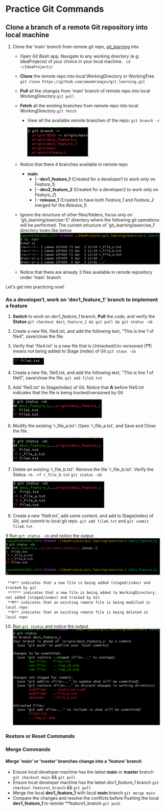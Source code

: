 # Practice Git Commands

## **Clone a branch of a remote Git repository into local machine**
1. Clone the 'main' branch from remote git repo, [git_learning](https://github.com/amanmrangin/git_learning/) into
   - Open *Git Bash* app, Navigate to any working directory (e.g: IdeaProjects) of your choice in your local machine.
     ` cd ~/IdeaProjects/`
   - **Clone** the remote repo into local WorkingDirectory or WorkingTree
     `git clone https://github.com/amanmrangin/git_learning.git`
   -  **Pull** all the changes from 'main' branch of remote repo into local WorkingDirectory
      `git pull`
   - **Fetch** all the existing branches from remote repo into local WorkingDirectory
     `git fetch`
     -  View all the available remote branches of the repo: `git branch -r`
     
          ![img_9.png](img_9.png). 
   - Notice that there 4 branches available in remote repo
      
     - **main**
       -    |--**dev1_feature_1** (Created for a developer1 to work only on _Feature_1_)
       -    |--**dev2_feature_2** (Created for a developer2 to work only on _Feature_2_)
       -    |--**release_1** (Created to have both _Feature_1_ and _Feature_2_ merged for the _Release_1_)
   
   -  Ignore the structure of other files/folders, focus only on 'git_learning/exercise-1/' directory where the following git operations will be performed.  The current structure of 'git_learning\exercise_1' directory looks like below 
      ![img_8.png](img_8.png)
   - Notice that there are already 3 files available in remote repository under 'main' branch

Let's get into practicing now!
   
###  As a developer1, work on 'dev1_feature_1' branch to implement a feature
1. **Switch** to work on _dev1_feature_1_ branch, **Pull** the code, and verify the **Status**
   `git checkout dev1_feature_1 && git pull && git status -sb`

2. Create a new file, file4.txt, and add the following text, "This is line 1 of file4", save/close the file.

3. Verify that 'file4.txt' is a new file that is Untracked/Un-versioned (**??**) means not being added to Stage (index) of Git
    `git staus -sb`
 
    ![img_10.png](img_10.png)

4.  Create a new file, file5.txt, and add the following text, "This is line 1 of file5", save/close the file.
  `git add file5.txt`
5.  Add 'file5.txt' to Stage(index) of Git. Notice that **A** before file5.txt indicates that the file is being tracked/versioned by Git

    ![img_11.png](img_11.png)

6. Modify the existing 'r_file_a.txt': Open 'r_file_a.txt', and Save and Close the file. 

   ![img_12.png](img_12.png)

7. Delete an existing 'r_file_b.txt': Remove the file 'r_file_b.txt'. Verify the Status.
    `rm -rf r_file_b.txt`
    `git status -sb`

    ![img_13.png](img_13.png)

8. Create a new 'file6.txt', add some content, and add to Stage(index) of Git, and commit to local git repo.
    `git add file6.txt` and `git commit file6.txt`

9 Run `git status -sb` and notice the output
   ![img_18.png](img_18.png)

     **A** indicates that a new file is being added (staged/index) and tracked by git
     **??** indicates that a new file is being added to WorkingDirectory, not added (staged/index) and tracked by Git
     **M** indicates that an existing remote file is being modified in local repo
     **D** indicates that an existing remote file is being deleted in local repo

10. Run `git status` and notice the output
    ![img_19.png](img_19.png)


### Restore or Reset Commands
    
   
###  Merge Commands
   #### Merge 'main' or 'master' branches change into a 'feature' branch
   - Ensure local developer machine has the latest **main** or **master** branch
   `git checkout main` && `git pull`
   - Ensure local developer machine has the latest *dev1_feature_1* branch
   `git checkout feature1_branch` && `git pull`
   - Merge the local **dev1_feature_1** with local **main** branch
   `git merge main`
   - Compare the changes and resolve the conflicts before Pushing the local **dev1_feature_1** to remote **feature1_branch
   `git push`
